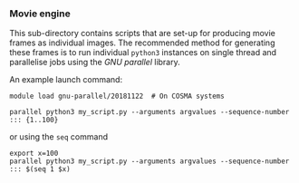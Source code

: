 ### Movie engine

This sub-directory contains scripts that are set-up for producing movie frames as individual images.
The recommended method for generating these frames is to run individual `python3` instances on single thread and parallelise jobs using the _GNU parallel_ library.

An example launch command:
```shell script
module load gnu-parallel/20181122  # On COSMA systems

parallel python3 my_script.py --arguments argvalues --sequence-number ::: {1..100}
```
or using the `seq` command
```shell script
export x=100
parallel python3 my_script.py --arguments argvalues --sequence-number ::: $(seq 1 $x)
```